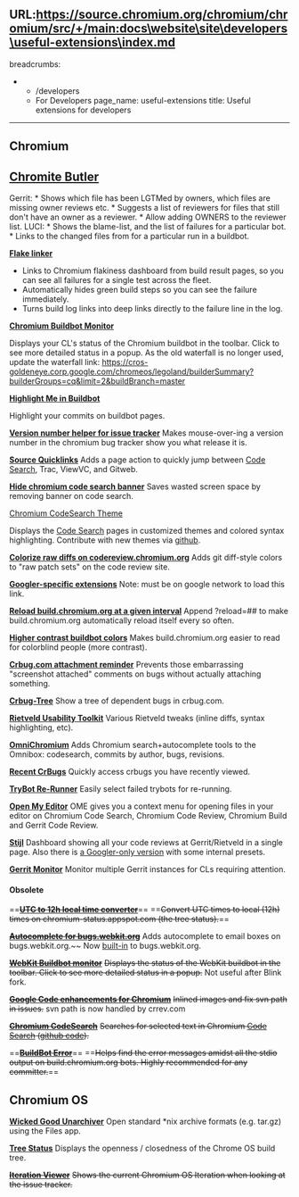 URL:https://source.chromium.org/chromium/chromium/src/+/main:docs\website\site\developers\useful-extensions\index.md
---
breadcrumbs:
- - /developers
  - For Developers
page_name: useful-extensions
title: Useful extensions for developers
---

## Chromium

## [Chromite Butler](https://chrome.google.com/webstore/detail/chromite-butler/bhcnanendmgjjeghamaccjnochlnhcgj)

Gerrit:
\* Shows which file has been LGTMed by owners, which files are missing owner
reviews etc.
\* Suggests a list of reviewers for files that still don't have an owner as a
reviewer.
\* Allow adding OWNERS to the reviewer list.
LUCI:
\* Shows the blame-list, and the list of failures for a particular bot.
\* Links to the changed files from for a particular run in a buildbot.

**[Flake linker](https://chrome.google.com/webstore/detail/flake-linker/boamnmbgmfnobomddmenbaicodgglkhc)**

*   Links to Chromium flakiness dashboard from build result pages, so
            you can see all failures for a single test across the fleet.
*   Automatically hides green build steps so you can see the failure
            immediately.
*   Turns build log links into deep links directly to the failure line
            in the log.

**[Chromium Buildbot
Monitor](https://chrome.google.com/webstore/detail/chromium-buildbot-monitor/oafaagfgbdpldilgjjfjocjglfbolmac)**

Displays your CL's status of the Chromium buildbot in the toolbar. Click to see
more detailed status in a popup.
As the old waterfall is no longer used, update the waterfall link:
https://cros-goldeneye.corp.google.com/chromeos/legoland/builderSummary?builderGroups=cq&limit=2&buildBranch=master

**[Highlight Me in
Buildbot](https://chrome.google.com/webstore/detail/fkkgaddlippjidimcfbpllllclgnikdb)**

Highlight your commits on buildbot pages.

**[Version number helper for issue tracker](https://chrome.google.com/extensions/detail/hlibpmhacdkjajhplieepfmpagfaepem)**
Makes mouse-over-ing a version number in the chromium bug tracker show you what
release it is.

**[Source Quicklinks](https://chrome.google.com/extensions/detail/ncjnjlfeffaclcioiphpaofhkebnmknj)**
Adds a page action to quickly jump between [Code
Search](https://www.google.com/codesearch?vert=chromium), Trac, ViewVC, and
Gitweb.

**[Hide chromium code search banner](https://chrome.google.com/webstore/detail/hide-chromium-code-search/podmafjjpjkcjldlhcigjmelmdpignni)**
Saves wasted screen space by removing banner on code search.

[Chromium CodeSearch
Theme](https://chrome.google.com/webstore/detail/chromium-codesearch-theme/bncjaoffkbldggnfkakmnbgfpnikielm)

Displays the [Code Search](http://code.google.com/p/chromium/codesearch) pages
in customized themes and colored syntax highlighting. Contribute with new themes
via [github](https://github.com/kristijanburnik/codesearch-theme).

**[Colorize raw diffs on codereview.chromium.org](http://code.google.com/p/codereview-color-diffs/)**
Adds git diff-style colors to "raw patch sets" on the code review site.

**[Googler-specific extensions](http://go/kjnqp)**
Note: must be on google network to load this link.

[**Reload build.chromium.org at a given
interval**](https://gist.github.com/danbeam/99e7c5d4e8182ff3762e)
Append ?reload=## to make build.chromium.org automatically reload itself every
so often.

**[Higher contrast buildbot
colors](https://gist.github.com/danbeam/ffb719d5c2922bdeffc4)**
Makes build.chromium.org easier to read for colorblind people (more contrast).

[**Crbug.com attachment
reminder**](https://gist.github.com/danbeam/55c45021e1ce268edfaf)
Prevents those embarrassing "screenshot attached" comments on bugs without
actually attaching something.

[**Crbug-Tree**](https://chrome.google.com/webstore/detail/crbug-tree/cjcdnhafnkeikpigldhhclhjnemlfehe)
Show a tree of dependent bugs in crbug.com.

**[Rietveld Usability
Toolkit](https://chrome.google.com/webstore/detail/rietveld-usability-toolki/nmljjlfbnbekmadhbpfpkcminoejelga)**
Various Rietveld tweaks (inline diffs, syntax highlighting, etc).

**[OmniChromium](https://chrome.google.com/webstore/detail/omnichromium/ainboabogofdlcfeciphjjmmicblabml?hl=en)**
Adds Chromium search+autocomplete tools to the Omnibox: codesearch, commits by
author, bugs, revisions.

**[Recent CrBugs](https://chrome.google.com/webstore/detail/recent-crbugs/bhddcpbcpjgehcdanidfppngfcjnpodi/related)**
Quickly access crbugs you have recently viewed.

[**TryBot
Re-Runner**](https://chrome.google.com/webstore/detail/trybot-re-runner/hidamppghiegbmolihgabohmibkmkgpn?hl=en-US)
Easily select failed trybots for re-running.

[**Open My
Editor**](https://chrome.google.com/webstore/detail/ome/ddmghiaepldohkneojcfejekplkakgjg)
OME gives you a context menu for opening files in your editor on Chromium Code
Search, Chromium Code Review, Chromium Build and Gerrit Code Review.

**[Stijl](https://chrome.google.com/webstore/detail/stijl/cpbiadoobgnpcacjecphfeoonpfccagk)**
Dashboard showing all your code reviews at Gerrit/Rietveld in a single page.
Also there is [a Googler-only version](http://go/stijl) with some internal
presets.

[**Gerrit
Monitor**](https://chrome.google.com/webstore/detail/gerrit-monitor/leakcdjcdifiihdgalplgkghidmfafoh)
Monitor multiple Gerrit instances for CLs requiring attention.

#### **Obsolete**

==~~**[UTC to 12h local time converter](https://gist.github.com/danbeam/545b33c9ff3140c3678b)**~~==
==~~Convert UTC times to local (12h) times on chromium-status.appspot.com (the
tree status).~~==

~~**[Autocomplete for bugs.webkit.org](https://chrome.google.com/extensions/detail/olaabhcgdogcbcoiolomlcodkngnemfb)**~~
Adds autocomplete to email boxes on bugs.webkit.org.~~ Now
[built-in](https://lists.webkit.org/pipermail/webkit-dev/2010-September/014361.html)
to bugs.webkit.org.

~~**[WebKit Buildbot monitor](https://chrome.google.com/extensions/detail/dfomjpbnljkkohdofbhnphphdkaojklg)**~~
~~Displays the status of the WebKit buildbot in the toolbar. Click to see more
detailed status in a popup.~~ Not useful after Blink fork.

~~**[Google Code enhancements for Chromium](http://code.google.com/p/chromium/downloads/detail?name=codesite.crx&can=2&q=)**~~
~~Inlined images and fix svn path in issues.~~ svn path is now handled by
crrev.com

~~[**Chromium CodeSearch**](https://chrome.google.com/webstore/detail/chromium-codesearch/igneackgkaaadndcfnacohbbmibnjkli)~~
~~Searches for selected text in Chromium [Code
Search](http://code.google.com/p/chromium/codesearch) ([github
code](https://github.com/miguelao/chromium_codesearch_extension)).~~

==~~**[BuildBot Error](https://chrome.google.com/extensions/detail/iehocdgbbocmkdidlbnnfbmbinnahbae)**~~==
==~~Helps find the error messages amidst all the stdio output on
build.chromium.org bots. Highly recommended for any committer.~~==

## Chromium OS

[**Wicked Good
Unarchiver**](https://chrome.google.com/webstore/detail/mljpablpddhocfbnokacjggdbmafjnon)
Open standard \*nix archive formats (e.g. tar.gz) using the Files app.

**[Tree
Status](https://chrome.google.com/webstore/detail/chrome-os-tree-status/ebdinlbmpcdebianielhijhbalinlahg)**
Displays the openness / closedness of the Chrome OS build tree.

~~[**Iteration Viewer**](https://chrome.google.com/webstore/detail/chromium-os-iteration-vie/gnpbpbbdcikepgimaaflpdobempiegcp)~~
~~Shows the current Chromium OS Iteration when looking at the issue tracker.~~
